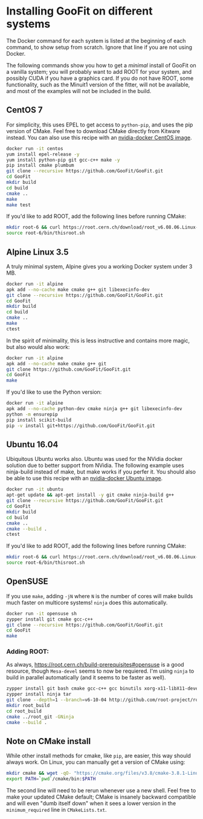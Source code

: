 # Installing GooFit on different systems

The Docker command for each system is listed at the beginning of each command, to show setup from scratch. Ignore that line if you are not using Docker.

The following commands show you how to get a *minimal* install of GooFit on a vanilla system; you will probably want to add ROOT for your system, and possibly CUDA if you have a graphics card. If you do not have ROOT, some functionality, such as the Minuit1 version of the fitter, will not be available, and most of the examples will not be included in the build.

## CentOS 7

For simplicity, this uses EPEL to get access to `python-pip`, and uses the pip version of CMake. Feel free to download CMake directly from Kitware instead. You can also use this recipe with an [nvidia-docker CentOS image](https://hub.docker.com/r/nvidia/cuda/).

```bash
docker run -it centos
yum install epel-release -y
yum install python-pip git gcc-c++ make -y
pip install cmake plumbum
git clone --recursive https://github.com/GooFit/GooFit.git
cd GooFit
mkdir build
cd build
cmake ..
make
make test
```

If you'd like to add ROOT, add the following lines before running CMake:

```bash
mkdir root-6 && curl https://root.cern.ch/download/root_v6.08.06.Linux-centos7-x86_64-gcc4.8.tar.gz | tar --strip-components=1 -xz -C root-6
source root-6/bin/thisroot.sh
```

## Alpine Linux 3.5

A truly minimal system, Alpine gives you a working Docker system under 3 MB.

```bash
docker run -it alpine
apk add --no-cache make cmake g++ git libexecinfo-dev
git clone --recursive https://github.com/GooFit/GooFit.git
cd GooFit
mkdir build
cd build
cmake ..
make
ctest
```

In the spirit of minimality, this is less instructive and contains more magic, but also would also work:

```bash
docker run -it alpine
apk add --no-cache make cmake g++ git
git clone https://github.com/GooFit/GooFit.git
cd GooFit
make
```

If you'd like to use the Python version:

```bash
docker run -it alpine
apk add --no-cache python-dev cmake ninja g++ git libexecinfo-dev
python -m ensurepip
pip install scikit-build
pip -v install git+https://github.com/GooFit/GooFit.git
```

## Ubuntu 16.04

Ubiquitous Ubuntu works also. Ubuntu was used for the NVidia docker solution due to better support from NVidia. The following example uses ninja-build instead of make, but make works if you perfer it. You should also be able to use this recipe with an [nvidia-docker Ubuntu image](https://hub.docker.com/r/nvidia/cuda/).

```bash
docker run -it ubuntu
apt-get update && apt-get install -y git cmake ninja-build g++
git clone --recursive https://github.com/GooFit/GooFit.git
cd GooFit
mkdir build
cd build
cmake ..
cmake --build .
ctest
```

If you'd like to add ROOT, add the following lines before running CMake:
```bash
mkdir root-6 && curl https://root.cern.ch/download/root_v6.08.06.Linux-ubuntu16-x86_64-gcc5.4.tar.gz | tar --strip-components=1 -xz -C root-6
source root-6/bin/thisroot.sh
```

## OpenSUSE

If you use `make`, adding `-jN` where `N` is the number of cores will make builds much faster on multicore systems! `ninja` does this automatically.

```bash
docker run -it opensuse sh
zypper install git cmake gcc-c++
git clone --recursive https://github.com/GooFit/GooFit.git
cd GooFit
make
```

### Adding ROOT:

As always, https://root.cern.ch/build-prerequisites#opensuse is a good resource, though `Mesa-devel` seems to now be requiered. I'm using `ninja` to build in parallel automatically (and it seems to be faster as well).

```bash
zypper install git bash cmake gcc-c++ gcc binutils xorg-x11-libX11-devel xorg-x11-libXpm-devel xorg-x11-devel xorg-x11-proto-devel xorg-x11-libXext-devel Mesa-devel
zypper install ninja tar
git clone --depth=1 --branch=v6-10-04 http://github.com/root-project/root.git root_git
mkdir root_build
cd root_build
cmake ../root_git -GNinja
cmake --build .
```

## Note on CMake install

While other install methods for cmake, like `pip`, are easier, this way should always work. On Linux, you can manually get a version of CMake using:

```bash
mkdir cmake && wget -qO- "https://cmake.org/files/v3.8/cmake-3.8.1-Linux-x86_64.tar.gz" | tar --strip-components=1 -xz -C cmake
export PATH=`pwd`/cmake/bin:$PATH
```

The second line will need to be rerun whenever use a new shell. Feel free to make your updated CMake default; CMake is insanely backward compatible and will even "dumb itself down" when it sees a lower version in the `minimum_required` line in  `CMakeLists.txt`.
